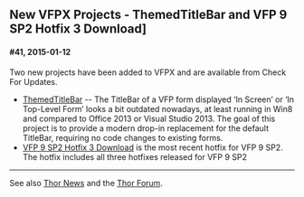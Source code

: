 New VFPX Projects - ThemedTitleBar and VFP 9 SP2 Hotfix 3 Download]
---

#### <a name="Headline41"> #41, 2015-01-12</a>
 

Two new projects have been added to VFPX and are available from Check For Updates.

* [ThemedTitleBar](https://github.com/VFPX/ThemedTitleBar) -- The TitleBar of a VFP form displayed ‘In Screen’ or ‘In Top-Level Form’ looks a bit outdated nowadays, at least running in Win8 and compared to Office 2013 or Visual Studio 2013. The goal of this project is to provide a modern drop-in replacement for the default TitleBar, requiring no code changes to existing forms.
* [VFP 9 SP2 Hotfix 3 Download](https://github.com/VFPX/VFP9SP2Hotfix3) is the most recent hotfix for VFP 9 SP2. The hotfix includes all three hotfixes released for VFP 9 SP2

---
See also [Thor News](..\Thor_news.md) and the [Thor Forum](https://groups.google.com/forum/?fromgroups#!forum/FoxProThor).  

